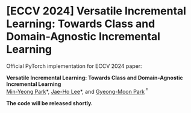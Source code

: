 # [ECCV 2024] Versatile Incremental Learning: Towards Class and Domain-Agnostic Incremental Learning

Official PyTorch implementation for ECCV 2024 paper:

**Versatile Incremental Learning: Towards Class and Domain-Agnostic Incremental Learning**  
[Min-Yeong Park](https://github.com/pmy0792)\*, [Jae-Ho Lee](https://github.com/JH-LEE-KR)\*, and [Gyeong-Moon Park](https://agi.khu.ac.kr/)<sup> $\dagger$ </sup> 

**The code will be released shortly.**
